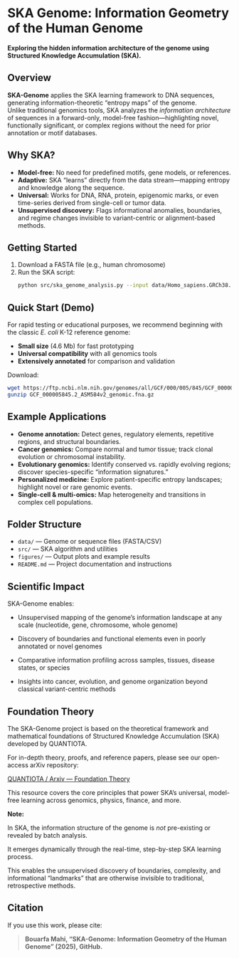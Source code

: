# SKA Genome: Information Geometry of the Human Genome

**Exploring the hidden information architecture of the genome using Structured Knowledge Accumulation (SKA).**



## Overview

**SKA-Genome** applies the SKA learning framework to DNA sequences, generating information-theoretic “entropy maps” of the genome.  
Unlike traditional genomics tools, SKA analyzes the *information architecture* of sequences in a forward-only, model-free fashion—highlighting novel, functionally significant, or complex regions without the need for prior annotation or motif databases.



## Why SKA?

- **Model-free:** No need for predefined motifs, gene models, or references.
- **Adaptive:** SKA “learns” directly from the data stream—mapping entropy and knowledge along the sequence.
- **Universal:** Works for DNA, RNA, protein, epigenomic marks, or even time-series derived from single-cell or tumor data.
- **Unsupervised discovery:** Flags informational anomalies, boundaries, and regime changes invisible to variant-centric or alignment-based methods.


## Getting Started

1. Download a FASTA file (e.g., human chromosome)
2. Run the SKA script:
   ```bash
   python src/ska_genome_analysis.py --input data/Homo_sapiens.GRCh38.dna.chromosome.21.fa --output figures/chr21_entropy.png

## Quick Start (Demo)

For rapid testing or educational purposes, we recommend beginning with the classic *E. coli* K-12 reference genome:

- **Small size** (4.6 Mb) for fast prototyping
- **Universal compatibility** with all genomics tools
- **Extensively annotated** for comparison and validation

Download:

```bash
wget https://ftp.ncbi.nlm.nih.gov/genomes/all/GCF/000/005/845/GCF_000005845.2_ASM584v2/GCF_000005845.2_ASM584v2_genomic.fna.gz
gunzip GCF_000005845.2_ASM584v2_genomic.fna.gz
```




## Example Applications

- **Genome annotation:** Detect genes, regulatory elements, repetitive regions, and structural boundaries.
- **Cancer genomics:** Compare normal and tumor tissue; track clonal evolution or chromosomal instability.
- **Evolutionary genomics:** Identify conserved vs. rapidly evolving regions; discover species-specific “information signatures.”
- **Personalized medicine:** Explore patient-specific entropy landscapes; highlight novel or rare genomic events.
- **Single-cell & multi-omics:** Map heterogeneity and transitions in complex cell populations.



## Folder Structure

- `data/` — Genome or sequence files (FASTA/CSV)
- `src/` — SKA algorithm and utilities
- `figures/` — Output plots and example results
- `README.md` — Project documentation and instructions



## Scientific Impact

SKA-Genome enables:

- Unsupervised mapping of the genome’s information landscape at any scale (nucleotide, gene, chromosome, whole genome)

- Discovery of boundaries and functional elements even in poorly annotated or novel genomes

- Comparative information profiling across samples, tissues, disease states, or species

- Insights into cancer, evolution, and genome organization beyond classical variant-centric methods

## Foundation Theory

The SKA-Genome project is based on the theoretical framework and mathematical foundations of Structured Knowledge Accumulation (SKA) developed by QUANTIOTA.

For in-depth theory, proofs, and reference papers, please see our open-access arXiv repository:

[QUANTIOTA / Arxiv — Foundation Theory](https://github.com/quantiota/Arxiv)

This resource covers the core principles that power SKA’s universal, model-free learning across genomics, physics, finance, and more.

 **Note:**  
 
In SKA, the information structure of the genome is *not* pre-existing or revealed by batch analysis.

It emerges dynamically through the real-time, step-by-step SKA learning process.  

This enables the unsupervised discovery of boundaries, complexity, and informational “landmarks” that are otherwise invisible to traditional, retrospective methods.


## Citation

If you use this work, please cite:  
> **Bouarfa Mahi, “SKA-Genome: Information Geometry of the Human Genome” (2025), GitHub.**






